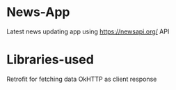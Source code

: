 # News-App

Latest news updating app using https://newsapi.org/ API 

# Libraries-used

Retrofit for fetching data
OkHTTP as client response
